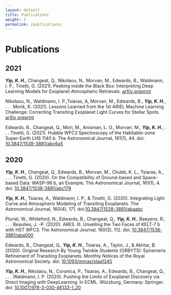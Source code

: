 ```yaml
---
layout: default
title: Publications
weight: 2
permalink: /publications/
---
```


# **Publications**

## 2021
***Yip, K. H.***, Changeat, Q., Nikolaou, N., Morvan, M., Edwards, B., Waldmann, I. P., Tinetti, G. (2021). Peeking inside the Black Box: Interpreting Deep Learning Models for Exoplanet Atmospheric Retrievals. [arXiv preprint](https://arxiv.org/abs/2011.11284)

Nikolaou, N., Waldmann, I. P.,Tsiaras, A, Morvan, M., Edwards, B., ***Yip, K. H.***, . . . Morik, K. (2021). Lessons Learned from the 1st ARIEL Machine Learning Challenge: Correcting Transiting Exoplanet Light Curves for Stellar Spots. [arXiv preprint](https://arxiv.org/abs/2010.15996)

Edwards, B., Changeat, Q., Mori, M., Anisman, L. O., Morvan, M., ***Yip, K. H.***, . . . Tinetti, G. (2021). Hubble WFC3 Spectroscopy of the Habitable-zone Super-Earth LHS 1140 b. The Astronomical Journal, 161(1), 44. doi: [10.3847/1538-3881/abc6a5](10.3847/1538-3881/abc6a5)

## 2020
***Yip, K. H.***, Changeat, Q., Edwards, B., Morvan, M., Chubb, K. L., Tsiaras, A., . . . Tinetti, G. (2020). On the Compatibility of Ground-based and Space-based Data: WASP-96 b, an Example. The Astronomical Journal, 161(1), 4. doi: [10.3847/1538-3881/abc179](10.3847/1538-3881/abc179)

***Yip, K. H.***, Tsiaras, A., Waldmann, I. P., & Tinetti, G. (2020). Integrating Light Curve and Atmospheric Modeling of Transiting Exoplanets. The Astronomical Journal, 160(4), 171. doi:[10.3847/1538-3881/abaabc](10.3847/1538-3881/abaabc)

Pluriel, W., Whiteford, N., Edwards, B., Changeat, Q., ***Yip, K. H.***, Baeyens, R., . . . Beaulieu, J. -P. (2020). ARES. III. Unveiling the Two Faces of KELT-7 b with HST WFC3. The Astronomical Journal, 160(3), 112. doi: [10.3847/1538-3881/aba000](10.3847/1538-3881/aba000)

Edwards, B., Changeat, Q., ***Yip, K. H.***, Tsiaras, A., Taylor, J., & Akhtar, B. (2020). Original Research By Young Twinkle Students (ORBYTS): Ephemeris Refinement of Transiting Exoplanets. Monthly Notices of the Royal Astronomical Society. doi: [10.1093/mnras/staa1245](10.1093/mnras/staa1245)

***Yip, K. H.***, Nikolaou, N., Coronica, P., Tsiaras, A., Edwards, B., Changeat, Q., . . . Waldmann, I. P. (2020). Pushing the Limits of Exoplanet Discovery via Direct Imaging with DeepLearning. In ECML. Würzburg, Germany: Springer. doi: [10.1007/978-3-030-46133-1_20](10.1007/978-3-030-46133-1_20)
